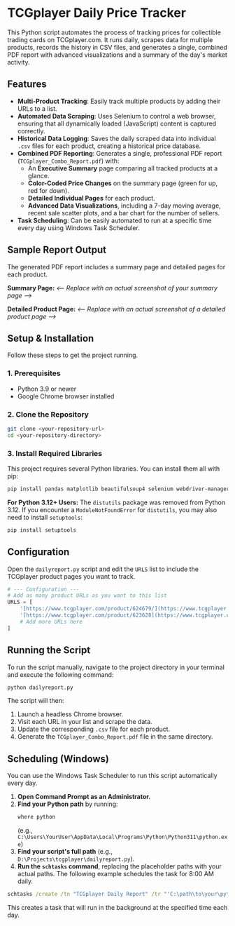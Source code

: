 # TCGplayer Daily Price Tracker

This Python script automates the process of tracking prices for collectible trading cards on TCGplayer.com. It runs daily, scrapes data for multiple products, records the history in CSV files, and generates a single, combined PDF report with advanced visualizations and a summary of the day's market activity.

## Features

- **Multi-Product Tracking**: Easily track multiple products by adding their URLs to a list.
- **Automated Data Scraping**: Uses Selenium to control a web browser, ensuring that all dynamically loaded (JavaScript) content is captured correctly.
- **Historical Data Logging**: Saves the daily scraped data into individual `.csv` files for each product, creating a historical price database.
- **Combined PDF Reporting**: Generates a single, professional PDF report (`TCGplayer_Combo_Report.pdf`) with:
  - An **Executive Summary** page comparing all tracked products at a glance.
  - **Color-Coded Price Changes** on the summary page (green for up, red for down).
  - **Detailed Individual Pages** for each product.
  - **Advanced Data Visualizations**, including a 7-day moving average, recent sale scatter plots, and a bar chart for the number of sellers.
- **Task Scheduling**: Can be easily automated to run at a specific time every day using Windows Task Scheduler.

## Sample Report Output

The generated PDF report includes a summary page and detailed pages for each product.

**Summary Page:**
*<-- Replace with an actual screenshot of your summary page -->*

**Detailed Product Page:**
*<-- Replace with an actual screenshot of a detailed product page -->*

## Setup & Installation

Follow these steps to get the project running.

### 1. Prerequisites
- Python 3.9 or newer
- Google Chrome browser installed

### 2. Clone the Repository
```bash
git clone <your-repository-url>
cd <your-repository-directory>
```

### 3. Install Required Libraries
This project requires several Python libraries. You can install them all with pip:

```bash
pip install pandas matplotlib beautifulsoup4 selenium webdriver-manager fpdf2
```

**For Python 3.12+ Users:**
The `distutils` package was removed from Python 3.12. If you encounter a `ModuleNotFoundError` for `distutils`, you may also need to install `setuptools`:
```bash
pip install setuptools
```

## Configuration

Open the `dailyreport.py` script and edit the `URLS` list to include the TCGplayer product pages you want to track.

```python
# --- Configuration ---
# Add as many product URLs as you want to this list
URLS = [
    '[https://www.tcgplayer.com/product/624679/](https://www.tcgplayer.com/product/624679/)',
    '[https://www.tcgplayer.com/product/623628](https://www.tcgplayer.com/product/623628)',
    # Add more URLs here
]
```

## Running the Script

To run the script manually, navigate to the project directory in your terminal and execute the following command:

```bash
python dailyreport.py
```

The script will then:
1. Launch a headless Chrome browser.
2. Visit each URL in your list and scrape the data.
3. Update the corresponding `.csv` file for each product.
4. Generate the `TCGplayer_Combo_Report.pdf` file in the same directory.

## Scheduling (Windows)

You can use the Windows Task Scheduler to run this script automatically every day.

1.  **Open Command Prompt as an Administrator.**
2.  **Find your Python path** by running:
    ```cmd
    where python
    ```
    (e.g., `C:\Users\YourUser\AppData\Local\Programs\Python\Python311\python.exe`)
3.  **Find your script's full path** (e.g., `D:\Projects\tcgplayer\dailyreport.py`).
4.  **Run the `schtasks` command**, replacing the placeholder paths with your actual paths. The following example schedules the task for 8:00 AM daily.

```cmd
schtasks /create /tn "TCGplayer Daily Report" /tr "'C:\path\to\your\python.exe' 'D:\path\to\your\dailyreport.py'" /sc DAILY /st 08:00
```
This creates a task that will run in the background at the specified time each day.
